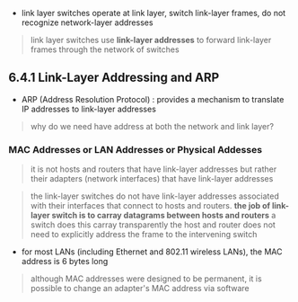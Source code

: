 - link layer switches operate at link layer, switch link-layer frames, do not recognize network-layer addresses
> link layer switches use **link-layer addresses** to forward link-layer frames through the network of switches

## 6.4.1 Link-Layer Addressing and ARP

- ARP (Address Resolution Protocol)
: provides a mechanism to translate IP addresses to link-layer addresses

> why do we need have address at both the network and link layer?

### MAC Addresses or LAN Addresses or Physical Addesses

> it is not hosts and routers that have link-layer addresses but rather their adapters (network interfaces) that have link-layer addresses

> the link-layer switches do not have link-layer addresses associated with their interfaces that connect to hosts and routers.
> **the job of link-layer switch is to carray datagrams between hosts and routers**
> a switch does this carray transparently
> the host and router does not need to explicitly address the frame to the intervening switch

- for most LANs (including Ethernet and 802.11 wireless LANs), the MAC address is 6 bytes long

> although MAC addresses were designed to be permanent, it is possible to change an adapter's MAC address via software
